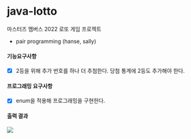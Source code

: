 # java-lotto
마스터즈 멤버스 2022 로또 게임 프로젝트


- pair programming (hanse, sally)

#### 기능요구사항

- [x] 2등을 위해 추가 번호를 하나 더 추첨한다. 당첨 통계에 2등도 추가해야 한다.



#### 프로그래밍 요구사항

- [x] enum을 적용해 프로그래밍을 구현한다.

#### 출력 결과

<img src="https://user-images.githubusercontent.com/92699009/155632776-f8de735e-2021-4985-8104-3e79c7f7317c.PNG">